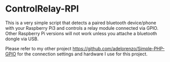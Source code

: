 # ControlRelay-RPI

This is a very simple script that detects a paired bluetooth device/phone with your Raspberry Pi3 and controls a relay module connected via GPIO. Other Raspberry Pi versions will not work unless you attache a bluetooth dongle via USB.

Please refer to my other project https://github.com/adelorenzo/Simple-PHP-GPIO for the connection settings and hardware I use for this project.
